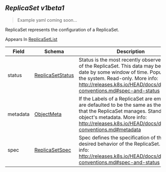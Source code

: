 ## *ReplicaSet v1beta1*

> Example yaml coming soon...



ReplicaSet represents the configuration of a ReplicaSet.

<aside class="notice">
Appears In  <a href="#replicasetlist-v1beta1">ReplicaSetList</a> </aside>

Field        | Schema     | Description
------------ | ---------- | -----------
status | [ReplicaSetStatus](#replicasetstatus-v1beta1) | Status is the most recently observed status of the ReplicaSet. This data may be out of date by some window of time. Populated by the system. Read-only. More info: http://releases.k8s.io/HEAD/docs/devel/api-conventions.md#spec-and-status
metadata | [ObjectMeta](#objectmeta-v1) | If the Labels of a ReplicaSet are empty, they are defaulted to be the same as the Pod(s) that the ReplicaSet manages. Standard object's metadata. More info: http://releases.k8s.io/HEAD/docs/devel/api-conventions.md#metadata
spec | [ReplicaSetSpec](#replicasetspec-v1beta1) | Spec defines the specification of the desired behavior of the ReplicaSet. More info: http://releases.k8s.io/HEAD/docs/devel/api-conventions.md#spec-and-status

